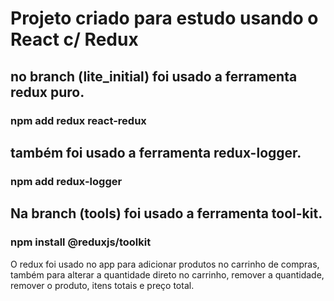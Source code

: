 # Projeto criado para estudo usando o React c/ Redux

## no branch (lite_initial) foi usado a ferramenta redux puro.

### npm add redux react-redux

## também foi usado a ferramenta redux-logger.

### npm add redux-logger

## Na branch (tools) foi usado a ferramenta tool-kit.

### npm install @reduxjs/toolkit

O redux foi usado no app para adicionar produtos no carrinho de compras, também para alterar a quantidade direto no carrinho, remover a quantidade, remover o produto, itens totais e preço total.
